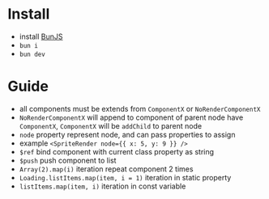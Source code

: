 # Install

- install [BunJS](https://bun.sh/docs/installation)
- `bun i`
- `bun dev`

# Guide

- all components must be extends from `ComponentX` or `NoRenderComponentX`
- `NoRenderComponentX` will append to component of parent node have `ComponentX`, `ComponentX` will be `addChild` to parent node
- `node` property represent node, and can pass properties to assign
- example `<SpriteRender node={{ x: 5, y: 9 }} />`
- `$ref` bind component with current class property as string
- `$push` push component to list
- `Array(2).map(i)` iteration repeat component 2 times
- `Loading.listItems.map(item, i = 1)` iteration in static property
- `listItems.map(item, i)` iteration in const variable
